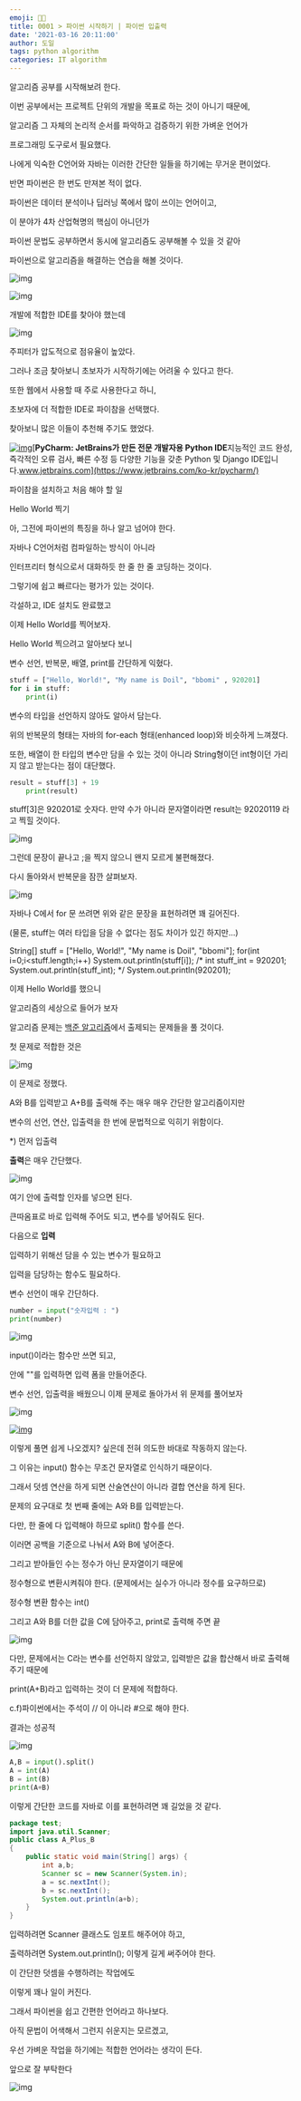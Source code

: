 ```yaml
---
emoji: 👨‍💻
title: 0001 > 파이썬 시작하기 | 파이썬 입출력
date: '2021-03-16 20:11:00'
author: 도일
tags: python algorithm
categories: IT algorithm
---
```



알고리즘 공부를 시작해보려 한다.



이번 공부에서는 프로젝트 단위의 개발을 목표로 하는 것이 아니기 때문에,

알고리즘 그 자체의 논리적 순서를 파악하고 검증하기 위한 가벼운 언어가

프로그래밍 도구로서 필요했다.



나에게 익숙한 C언어와 자바는 이러한 간단한 일들을 하기에는 무거운 편이었다.

반면 파이썬은 한 번도 만져본 적이 없다.

파이썬은 데이터 분석이나 딥러닝 쪽에서 많이 쓰이는 언어이고,

이 분야가 4차 산업혁명의 핵심이 아니던가

파이썬 문법도 공부하면서 동시에 알고리즘도 공부해볼 수 있을 것 같아

파이썬으로 알고리즘을 해결하는 연습을 해볼 것이다.



![img](https://postfiles.pstatic.net/MjAyMTAzMTdfMjE2/MDAxNjE1OTY3NDgyOTE3.dzTojRA_L8SyS7gF9l3qH14U1KIivZ_J3fU5jDp2LEUg.JkItDFdXRHP8qeAFy5UbefNa4dDkzApqsFLNvBsJaR4g.PNG.kdi3939/image.png?type=w966)

![img](https://postfiles.pstatic.net/MjAyMTAzMTZfMjc4/MDAxNjE1ODg5Mzc5NzYz.uTPb2rpNOE_enEqIiAVh2QdOZvc4JHqCrj1KCq3fBoAg.6XPg_3weJxx56YaiX6yRcvGDvWfOXAfAnq1c6KniRAYg.PNG.kdi3939/image.png?type=w966)



개발에 적합한 IDE를 찾아야 했는데

![img](https://postfiles.pstatic.net/MjAyMTAzMTZfOSAg/MDAxNjE1ODg5NTM4MjYx.Y9YW4sJlkk2oqwxf5cs64qxfxANX70cg4w65-rckmMgg.JpKpxPwAXjhrPtV8J5rLJnP99sgtQwc0CYkof9B7q94g.PNG.kdi3939/image.png?type=w966)

주피터가 압도적으로 점유율이 높았다.

그러나 조금 찾아보니 초보자가 시작하기에는 어려울 수 있다고 한다.

또한 웹에서 사용할 때 주로 사용한다고 하니,

초보자에 더 적합한 IDE로 파이참을 선택했다.

찾아보니 많은 이들이 추천해 주기도 했었다.





[![img](https://dthumb-phinf.pstatic.net/?src=%22https%3A%2F%2Fresources.jetbrains.com%2Fstorage%2Fproducts%2Fpycharm%2Fimg%2Fmeta%2Fpreview.png%22&type=ff500_300)](https://www.jetbrains.com/ko-kr/pycharm/)[**PyCharm: JetBrains가 만든 전문 개발자용 Python IDE**지능적인 코드 완성, 즉각적인 오류 검사, 빠른 수정 등 다양한 기능을 갖춘 Python 및 Django IDE입니다.www.jetbrains.com](https://www.jetbrains.com/ko-kr/pycharm/)





파이참을 설치하고 처음 해야 할 일

Hello World 찍기



아, 그전에 파이썬의 특징을 하나 알고 넘어야 한다.

자바나 C언어처럼 컴파일하는 방식이 아니라

인터프리터 형식으로서 대화하듯 한 줄 한 줄 코딩하는 것이다.

그렇기에 쉽고 빠르다는 평가가 있는 것이다.



각설하고, IDE 설치도 완료했고

이제 Hello World를 찍어보자.



Hello World 찍으려고 알아보다 보니

변수 선언, 반복문, 배열, print를 간단하게 익혔다.

```python
stuff = ["Hello, World!", "My name is Doil", "bbomi" , 920201] 
for i in stuff:    
    print(i)
```



변수의 타입을 선언하지 않아도 알아서 담는다.

위의 반복문의 형태는 자바의 for-each 형태(enhanced loop)와 비슷하게 느껴졌다.

또한, 배열이 한 타입의 변수만 담을 수 있는 것이 아니라 String형이던 int형이던 가리지 않고 받는다는 점이 대단했다.
```python
result = stuff[3] + 19
    print(result)
```

stuff[3]은 920201로 숫자다. 만약 수가 아니라 문자열이라면 result는 92020119 라고 찍힐 것이다.

![img](https://postfiles.pstatic.net/MjAyMTAzMTZfMjA5/MDAxNjE1ODkzOTYwNTQw.BINO-PW5ZyHev4Gyq9bnFKJSAEkyNiJdcKBFeakluOkg.ZcVmV0UTRLA-BmX6CWuwtoLBc7BZ6cwUOM6AhcqFdqgg.PNG.kdi3939/image.png?type=w966)

그런데 문장이 끝나고 ;을 찍지 않으니 왠지 모르게 불편해졌다.





다시 돌아와서 반복문을 잠깐 살펴보자.

![img](https://postfiles.pstatic.net/MjAyMTAzMTZfMTAy/MDAxNjE1ODkwNzk2ODEz.PXCEbRdoPSvFe-qV-j3aCSakSrrTty2fkbLGrbuOlxwg.SbyAAiD6hdVa832Ny3gTl3H7LscWsVLqxDz6i5Ko5c0g.PNG.kdi3939/image.png?type=w966)



자바나 C에서 for 문 쓰려면 위와 같은 문장을 표현하려면 꽤 길어진다.

(물론, stuff는 여러 타입을 담을 수 없다는 점도 차이가 있긴 하지만...)

String[] stuff = ["Hello, World!", "My name is Doil", "bbomi"]; for(int i=0;i<stuff.length;i++)  System.out.println(stuff[i]); /*  int stuff_int = 920201; System.out.println(stuff_int); */ System.out.println(920201);

이제 Hello World를 했으니



알고리즘의 세상으로 들어가 보자





알고리즘 문제는 [백준 알고리즘](https://www.acmicpc.net/)에서 출제되는 문제들을 풀 것이다.

첫 문제로 적합한 것은

![img](https://postfiles.pstatic.net/MjAyMTAzMTZfMjQg/MDAxNjE1ODkwOTgwMTcw.dkKo6DWxuyu1mTMj-h9yOgm2B6ZHeLIqP60k8dYVcQEg.UbE7YWdXBdIQEzQXFrTf2kar8b5lukemEQ3ASccEl9sg.PNG.kdi3939/image.png?type=w966)

이 문제로 정했다.

A와 B를 입력받고 A+B를 출력해 주는 매우 매우 간단한 알고리즘이지만

변수의 선언, 연산, 입출력을 한 번에 문법적으로 익히기 위함이다.

*) 먼저 입출력



**출력**은 매우 간단했다.

![img](https://postfiles.pstatic.net/MjAyMTAzMTZfMjcx/MDAxNjE1ODkxMTk0MjUx.v1zzDlJ42r_OjNcZ0-eyr-XXoSzJdAxD-9AcFGEzxnkg.iGUXYSJNFgkTWKAo9Cp7gp62_jgiFSj9x3KhQkiQtygg.PNG.kdi3939/image.png?type=w966)

여기 안에 출력할 인자를 넣으면 된다.

큰따옴표로 바로 입력해 주어도 되고, 변수를 넣어줘도 된다.



다음으로 **입력**

입력하기 위해선 담을 수 있는 변수가 필요하고

입력을 담당하는 함수도 필요하다.

변수 선언이 매우 간단하다.


```python
number = input("숫자입력 : ")
print(number)
```
![img](https://postfiles.pstatic.net/MjAyMTAzMTZfMTg3/MDAxNjE1ODkxNDEzOTAw.y2A_h6xhOjzIC-icqX0SsXiye2Dl4XCZi6GzxZ2J5Zgg.2McRDd1t6dHM7VvEpt3pTJXLofVE6wLA25LPWMvuARkg.PNG.kdi3939/image.png?type=w966)

input()이라는 함수만 쓰면 되고,

안에 ""를 입력하면 입력 폼을 만들어준다.



변수 선언, 입출력을 배웠으니 이제 문제로 돌아가서 위 문제를 풀어보자

![img](https://postfiles.pstatic.net/MjAyMTAzMTZfMjU4/MDAxNjE1ODk0NTExNDEw.7pjXbPEo9iahr2QyzBClwOF0xr3QAu6BhHoZHEEhu0sg.KdNMvshnoY0PoRZx4NsZrhKi3zt5nzFXI243v3yeZx0g.PNG.kdi3939/image.png?type=w966)

[![img](https://storep-phinf.pstatic.net/linesoft_01/original_16.gif?type=pa50_50)](https://blog.naver.com/PostView.naver?blogId=kdi3939&logNo=222277651546&parentCategoryNo=&categoryNo=84&viewDate=&isShowPopularPosts=false&from=postList#)

이렇게 풀면 쉽게 나오겠지? 싶은데 전혀 의도한 바대로 작동하지 않는다.

그 이유는 input() 함수는 무조건 문자열로 인식하기 때문이다.

그래서 덧셈 연산을 하게 되면 산술연산이 아니라 결합 연산을 하게 된다.





문제의 요구대로 첫 번째 줄에는 A와 B를 입력받는다.

다만, 한 줄에 다 입력해야 하므로 split() 함수를 쓴다.

이러면 공백을 기준으로 나눠서 A와 B에 넣어준다.

그리고 받아들인 수는 정수가 아닌 문자열이기 때문에

정수형으로 변환시켜줘야 한다. (문제에서는 실수가 아니라 정수를 요구하므로)

정수형 변환 함수는 int()

그리고 A와 B를 더한 값을 C에 담아주고, print로 출력해 주면 끝

![img](https://postfiles.pstatic.net/MjAyMTAzMTZfOTQg/MDAxNjE1ODk0MzUxNTQ0.GtHzEy1caWGrqBcpUm-n6hFwX0W6ye0JJDHayN7uuvEg.qtAJI00VY6c0nX5wImma3k-DgrgbPNz9kBCEJMxOtJwg.PNG.kdi3939/image.png?type=w966)

다만, 문제에서는 C라는 변수를 선언하지 않았고, 입력받은 값을 합산해서 바로 출력해 주기 때문에

print(A+B)라고 입력하는 것이 더 문제에 적합하다.



c.f)파이썬에서는 주석이 // 이 아니라 #으로 해야 한다.

결과는 성공적

![img](https://postfiles.pstatic.net/MjAyMTAzMTZfMjQ1/MDAxNjE1ODkyNTc0MDQ3.0kaZJAhOTORxDJSxtSTzHA6wmSVORNeUSIbcyt0KAw4g.xE5FX5LvXgAPQP_gWXWq_yYLTE4tDGgePGzS_7XXpo0g.PNG.kdi3939/image.png?type=w966)


```python
A,B = input().split()
A = int(A)
B = int(B)
print(A+B)
```
이렇게 간단한 코드를 자바로 이를 표현하려면 꽤 길었을 것 같다.
```java
package test;
import java.util.Scanner;
public class A_Plus_B 
{ 
    public static void main(String[] args) { 	
        int a,b;
        Scanner sc = new Scanner(System.in);
        a = sc.nextInt();
        b = sc.nextInt();
        System.out.println(a+b);		 
    } 
}
```

입력하려면 Scanner 클래스도 임포트 해주어야 하고,

출력하려면 System.out.println(); 이렇게 길게 써주어야 한다.

이 간단한 덧셈을 수행하려는 작업에도

이렇게 꽤나 일이 커진다.

그래서 파이썬을 쉽고 간편한 언어라고 하나보다.

아직 문법이 어색해서 그런지 쉬운지는 모르겠고,

우선 가벼운 작업을 하기에는 적합한 언어라는 생각이 든다.



앞으로 잘 부탁한다

![img](https://upload.wikimedia.org/wikipedia/commons/thumb/c/c3/Python-logo-notext.svg/768px-Python-logo-notext.svg.png)